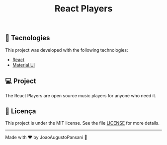 <h1 align="center">
    React Players
</h1>

<br>

## 🚀 Tecnologies

This project was developed with the following technologies:

- [React](https://reactjs.org)
- [Material UI](https://mui.com/)

## 💻 Project

The React Players are open source music players for anyone who need it.

## :memo: Licença

This project is under the MIT license. See the file [LICENSE](LICENSE.md) for more details.

---

Made with ♥ by JoaoAugustoPansani :wave: 